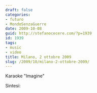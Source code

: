 ```yaml
---
draft: false
categories:
- futuro
- MondoSenzaGuerre
date: 2009-10-08
guid: http://stefanocecere.com/?p=1939
id: 1939
tags:
- music
- video
title: Milano, 2 ottobre 2009
slug: /2009/10/milano-2-ottobre-2009/
---
```


Karaoke "Imagine"

Sintesi: